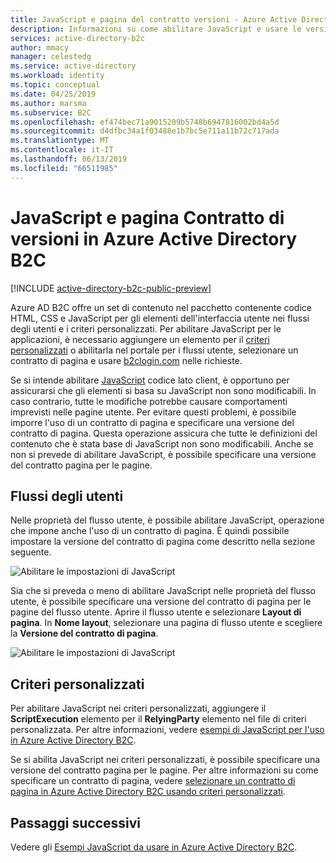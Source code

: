 ```yaml
---
title: JavaScript e pagina del contratto versioni - Azure Active Directory B2C | Microsoft Docs
description: Informazioni su come abilitare JavaScript e usare le versioni del contratto delle pagine in Azure Active Directory B2C.
services: active-directory-b2c
author: mmacy
manager: celestedg
ms.service: active-directory
ms.workload: identity
ms.topic: conceptual
ms.date: 04/25/2019
ms.author: marsma
ms.subservice: B2C
ms.openlocfilehash: ef474bec71a9015209b5748b6947816002bd4a5d
ms.sourcegitcommit: d4dfbc34a1f03488e1b7bc5e711a11b72c717ada
ms.translationtype: MT
ms.contentlocale: it-IT
ms.lasthandoff: 06/13/2019
ms.locfileid: "66511985"
---
```

# <a name="javascript-and-page-contract-versions-in-azure-active-directory-b2c"></a>JavaScript e pagina Contratto di versioni in Azure Active Directory B2C

[!INCLUDE [active-directory-b2c-public-preview](../../includes/active-directory-b2c-public-preview.md)]

Azure AD B2C offre un set di contenuto nel pacchetto contenente codice HTML, CSS e JavaScript per gli elementi dell'interfaccia utente nei flussi degli utenti e i criteri personalizzati. Per abilitare JavaScript per le applicazioni, è necessario aggiungere un elemento per il [criteri personalizzati](active-directory-b2c-overview-custom.md) o abilitarla nel portale per i flussi utente, selezionare un contratto di pagina e usare [b2clogin.com](b2clogin.md) nelle richieste.

Se si intende abilitare [JavaScript](javascript-samples.md) codice lato client, è opportuno per assicurarsi che gli elementi si basa su JavaScript non sono modificabili. In caso contrario, tutte le modifiche potrebbe causare comportamenti imprevisti nelle pagine utente. Per evitare questi problemi, è possibile imporre l'uso di un contratto di pagina e specificare una versione del contratto di pagina. Questa operazione assicura che tutte le definizioni del contenuto che è stata base di JavaScript non sono modificabili. Anche se non si prevede di abilitare JavaScript, è possibile specificare una versione del contratto pagina per le pagine.

## <a name="user-flows"></a>Flussi degli utenti

Nelle proprietà del flusso utente, è possibile abilitare JavaScript, operazione che impone anche l'uso di un contratto di pagina. È quindi possibile impostare la versione del contratto di pagina come descritto nella sezione seguente.

![Abilitare le impostazioni di JavaScript](media/user-flow-javascript-overview/javascript-settings.png)

Sia che si preveda o meno di abilitare JavaScript nelle proprietà del flusso utente, è possibile specificare una versione del contratto di pagina per le pagine del flusso utente. Aprire il flusso utente e selezionare **Layout di pagina**. In **Nome layout**, selezionare una pagina di flusso utente e scegliere la **Versione del contratto di pagina**.

![Abilitare le impostazioni di JavaScript](media/user-flow-javascript-overview/page-contract-version.png)

## <a name="custom-policies"></a>Criteri personalizzati

Per abilitare JavaScript nei criteri personalizzati, aggiungere il **ScriptExecution** elemento per il **RelyingParty** elemento nel file di criteri personalizzata. Per altre informazioni, vedere [esempi di JavaScript per l'uso in Azure Active Directory B2C](javascript-samples.md).

Se si abilita JavaScript nei criteri personalizzati, è possibile specificare una versione del contratto pagina per le pagine. Per altre informazioni su come specificare un contratto di pagina, vedere [selezionare un contratto di pagina in Azure Active Directory B2C usando criteri personalizzati](page-contract.md).

## <a name="next-steps"></a>Passaggi successivi

Vedere gli [Esempi JavaScript da usare in Azure Active Directory B2C](javascript-samples.md).
